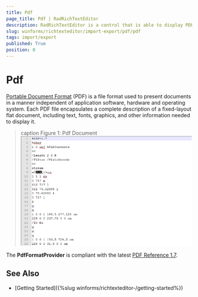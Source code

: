 ```yaml
---
title: Pdf
page_title: Pdf | RadRichTextEditor
description: RadRichTextEditor is a control that is able to display PDF documents. 
slug: winforms/richtexteditor/import-export/pdf/pdf
tags: import/export
published: True
position: 0
---
```


# Pdf

[Portable Document Format](http://en.wikipedia.org/wiki/Portable_Document_Format) (PDF) is a file format used to present documents in a manner independent of application software, hardware and operating system. Each PDF file encapsulates a complete description of a fixed-layout flat document, including text, fonts, graphics, and other information needed to display it.

>caption Figure 1: Pdf Document
![RadRichTextBox Formats And Conversion Pdf 01](images/RadRichTextBox_Formats_And_Conversion_Pdf_01.png)

The __PdfFormatProvider__ is compliant with the latest [PDF Reference 1.7](http://www.adobe.com/content/dam/Adobe/en/devnet/acrobat/pdfs/pdf_reference_1-7.pdf).

## See Also

* [Getting Started]({%slug winforms/richtexteditor-/getting-started%})
